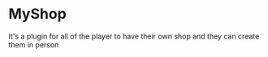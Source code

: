 # MyShop
It's a plugin for all of the player to have their own shop and they can create them in person
